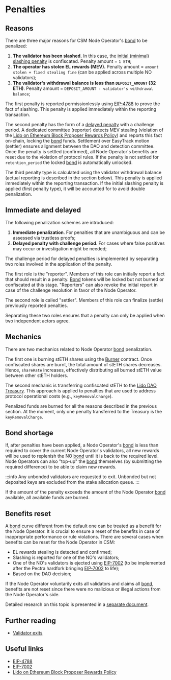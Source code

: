 # Penalties

## Reasons
There are three major reasons for CSM Node Operator's [bond](./join-csm#bond) to be penalized:
1. **The validator has been slashed.** In this case, the [initial (minimal) slashing penalty](https://github.com/ethereum/consensus-specs/blob/dev/specs/altair/beacon-chain.md#modified-slash_validator) is confiscated. Penalty amount = `1 ETH`;
2. **The operator has stolen EL rewards (MEV).** Penalty amount = `amount stolen + fixed stealing fine` (can be applied across multiple NO validators);
3. **The validator's withdrawal balance is less than `DEPOSIT_AMOUNT` (32 ETH)**. Penalty amount = `DEPOSIT_AMOUNT - validator's withdrawal balance`;

The first penalty is reported permissionlessly using [EIP-4788](https://eips.ethereum.org/EIPS/eip-4788) to prove the fact of slashing. This penalty is applied immediately within the reporting transaction.

The second penalty has the form of a [delayed penalty](#immediate-and-delayed) with a challenge period. A dedicated committee (reporter) detects MEV stealing (violation of the [Lido on Ethereum Block Proposer Rewards Policy](https://snapshot.org/#/lido-snapshot.eth/proposal/0x7ac2431dc0eddcad4a02ba220a19f451ab6b064a0eaef961ed386dc573722a7f)) and reports this fact on-chain, locking the [bond](./join-csm#bond) funds. Settlement over EasyTrack motion (settler) ensures alignment between the DAO and detection committee. Once the penalty is settled (confirmed), all Node Operator's benefits are reset due to the violation of protocol rules. If the penalty is not settled for `retention_period` the locked [bond](./join-csm#bond) is automatically unlocked.

The third penalty type is calculated using the validator withdrawal balance (actual reporting is described in the section below). This penalty is applied immediately within the reporting transaction. If the initial slashing penalty is applied (first penalty type), it will be accounted for to avoid double penalization.

## Immediate and delayed
The following penalization schemes are introduced:
1. **Immediate penalization**. For penalties that are unambiguous and can be assessed via trustless proofs;
2. **Delayed penalty with challenge period**. For cases where false positives may occur or investigation might be needed;

The challenge period for delayed penalties is implemented by separating two roles involved in the application of the penalty.

The first role is the "reporter". Members of this role can initially report a fact that should result in a penalty. [Bond](./join-csm#bond) tokens will be locked but not burned or confiscated at this stage. "Reporters" can also revoke the initial report in case of the challenge resolution in favor of the Node Operator.

The second role is called "settler". Members of this role can finalize (settle) previously reported penalties.

Separating these two roles ensures that a penalty can only be applied when two independent actors agree.

## Mechanics
There are two mechanics related to Node Operator [bond](./join-csm#bond) penalization.

The first one is burning stETH shares using the [Burner](/contracts/burner) contract. Once confiscated shares are burnt, the total amount of stETH shares decreases. Hence, `shareRate` increases, effectively distributing all burned stETH value between other stETH holders.

The second mechanic is transferring confiscated stETH to the [Lido DAO Treasury](https://etherscan.io/address/0x3e40D73EB977Dc6a537aF587D48316feE66E9C8c). This approach is applied to penalties that are used to address protocol operational costs (e.g., `keyRemovalCharge`).

Penalized funds are burned for all the reasons described in the previous section. At the moment, only one penalty transferred to the Treasury is the `keyRemovalCharge`.

## Bond shortage
If, after penalties have been applied, a Node Operator's [bond](./join-csm#bond) is less than required to cover the current Node Operator's validators, all new rewards will be used to replenish the NO [bond](./join-csm#bond) until it is back to the required level. Node Operators can also "top-up" the [bond](./join-csm#bond) themselves (by submitting the required difference) to be able to claim new rewards.

:::info
Any unbonded validators are requested to exit. Unbonded but not deposited keys are excluded from the stake allocation queue.
:::

If the amount of the penalty exceeds the amount of the Node Operator [bond](./join-csm#bond) available, all available funds are burned.

## Benefits reset

A [bond](./join-csm#bond) curve different from the default one can be treated as a benefit for the Node Operator. It is crucial to ensure a reset of the benefits in case of inappropriate performance or rule violations. There are several cases when benefits can be reset for the Node Operator in CSM:
- EL rewards stealing is detected and confirmed;
- Slashing is reported for one of the NO's validators;
- One of the NO's validators is ejected using [EIP-7002](https://eips.ethereum.org/EIPS/eip-7002) (to be implemented after the Pectra hardfork bringing [EIP-7002](https://eips.ethereum.org/EIPS/eip-7002) to life);
- Based on the DAO decision;

If the Node Operator voluntarily exits all validators and claims all [bond](./join-csm#bond), benefits are not reset since there were no malicious or illegal actions from the Node Operator's side.

Detailed research on this topic is presented in a [separate document](https://hackmd.io/@lido/SygBLW5ja).

## Further reading

- [Validator exits](validator-exits.md)

## Useful links

- [EIP-4788](https://eips.ethereum.org/EIPS/eip-4788)
- [EIP-7002](https://eips.ethereum.org/EIPS/eip-7002)
- [Lido on Ethereum Block Proposer Rewards Policy](https://snapshot.org/#/lido-snapshot.eth/proposal/0x7ac2431dc0eddcad4a02ba220a19f451ab6b064a0eaef961ed386dc573722a7f)
